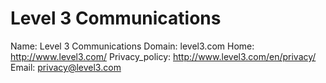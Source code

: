 
# Level 3 Communications

Name: Level 3 Communications
Domain: level3.com
Home: http://www.level3.com/
Privacy_policy: http://www.level3.com/en/privacy/
Email: privacy@level3.com
